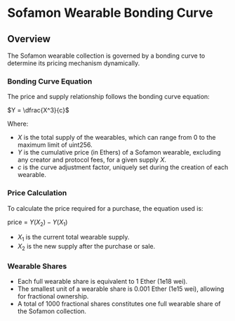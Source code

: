 # Sofamon Wearable Bonding Curve

## Overview
The Sofamon wearable collection is governed by a bonding curve to determine its pricing mechanism dynamically.

### Bonding Curve Equation
The price and supply relationship follows the bonding curve equation:

$Y = \dfrac{X^3}{c}$ 

Where:
- $X$ is the total supply of the wearables, which can range from 0 to the maximum limit of uint256.
- $Y$ is  the cumulative price (in Ethers) of a Sofamon wearable, excluding any creator and protocol fees, for a given supply $X$.
- $c$ is the curve adjustment factor, uniquely set during the creation of each wearable.

### Price Calculation
To calculate the price required for a purchase, the equation used is:

price = $Y(X_2) - Y(X_1)$

- $X_1$ is the current total wearable supply.
- $X_2$ is the new supply after the purchase or sale.

### Wearable Shares
- Each full wearable share is equivalent to 1 Ether (1e18 wei).
- The smallest unit of a wearable share is 0.001 Ether (1e15 wei), allowing for fractional ownership.
- A total of 1000 fractional shares constitutes one full wearable share of the Sofamon collection.

